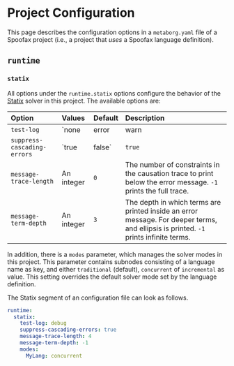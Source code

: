# Project Configuration

This page describes the configuration options in a `metaborg.yaml` file of a
Spoofax project (i.e., a project that _uses_ a Spoofax language definition).

## `runtime`

### `statix`

All options under the `runtime.statix` options configure the behavior of the
[Statix](../../statix) solver in this project. The available options are:

| Option                      | Values       | Default | Description                                                                                                                          |
| :-------------------------- | :----------- | :------ | :----------------------------------------------------------------------------------------------------------------------------------- |
| `test-log`                  | `none|error|warn|info|debug|trace` | `none` | Executing an [`stxtest`](../../statix/tests) will emit logging with the specified level in the Eclipse Console.                  |
| `suppress-cascading-errors` | `true|false` | `true`  | When set to `true`, the solver will not emit messages for constraints that could not be solved due to other constraints failing.     |
| `message-trace-length`      | An integer   | `0`     | The number of constraints in the causation trace to print below the error message. `-1` prints the full trace.                       |
| `message-term-depth`        | An integer   | `3`     | The depth in which terms are printed inside an error message. For deeper terms, and ellipsis is printed. `-1` prints infinite terms. |

In addition, there is a `modes` parameter, which manages the solver modes in
this project. This parameter contains subnodes consisting of a language name as
key, and either `traditional` (default), `concurrent` of `incremental` as value.
This setting overrides the default solver mode set by the language definition.

The Statix segment of an configuration file can look as follows.
```yaml
runtime:
  statix:
    test-log: debug
    suppress-cascading-errors: true
    message-trace-length: 4
    message-term-depth: -1
    modes:
      MyLang: concurrent
```
